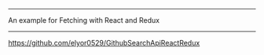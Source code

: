 ___
An example for Fetching with React and Redux
___

https://github.com/elyor0529/GithubSearchApiReactRedux